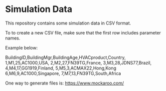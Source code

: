 # Simulation Data
This repository contains some simulation data in CSV format.

To to create a new CSV file, make sure that the first row includes parameter names.

Example below:

BuildingID,BuildingMgr,BuildingAge,HVACproduct,Country,
1,M1,25,AC1000,USA,
2,M2,27,FN39TG,France,
3,M3,28,JDNS77,Brazil,
4,M4,17,GG1919,Finland,
5,M5,3,ACMAX22,Hong,Kong
6,M6,9,AC1000,Singapore,
7,M7,13,FN39TG,South,Africa

One way to generate files is: https://www.mockaroo.com/
